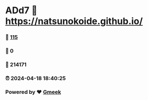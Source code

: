 # ADd7 :link: https://natsunokoide.github.io/ 
### :page_facing_up: [115](https://natsunokoide.github.io//tag.html) 
### :speech_balloon: 0 
### :hibiscus: 214171 
### :alarm_clock: 2024-04-18 18:40:25 
### Powered by :heart: [Gmeek](https://github.com/Meekdai/Gmeek)
